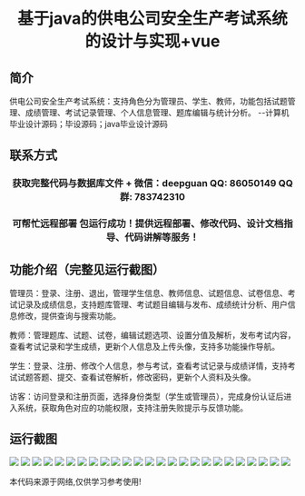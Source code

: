 <p><h1 align="center">基于java的供电公司安全生产考试系统的设计与实现+vue</h1></p>

## 简介
供电公司安全生产考试系统：支持角色分为管理员、学生、教师，功能包括试题管理、成绩管理、考试记录管理、个人信息管理、题库编辑与统计分析。    --计算机毕业设计源码；毕设源码；java毕业设计源码


## 联系方式
<p><h3 align="center">获取完整代码与数据库文件 + 微信：deepguan QQ: 86050149 QQ群: 783742310</h3></p>
<p><h3 align="center">可帮忙远程部署 包运行成功！提供远程部署、修改代码、设计文档指导、代码讲解等服务！</h3></p>

## 功能介绍（完整见运行截图）
管理员：登录、注册、退出，管理学生信息、教师信息、试题信息、试卷信息、考试记录及成绩信息，支持题库管理、考试题目编辑与发布、成绩统计分析、用户信息修改，提供查询与搜索功能。

教师：管理题库、试题、试卷，编辑试题选项、设置分值及解析，发布考试内容，查看考试记录和学生成绩，更新个人信息及上传头像，支持多功能操作导航。

学生：登录、注册、修改个人信息，参与考试，查看考试记录与成绩详情，支持考试试题答题、提交、查看试卷解析，修改密码，更新个人资料及头像。

访客：访问登录和注册页面，选择身份类型（学生或管理员），完成身份认证后进入系统，获取角色对应的功能权限，支持注册失败提示与反馈功能。


## 运行截图
![](https://bs-1329754181.cos.ap-shanghai.myqcloud.com/ssm/PowerCompanySafetyProductionExamSystem/img/001.jpg)
![](https://bs-1329754181.cos.ap-shanghai.myqcloud.com/ssm/PowerCompanySafetyProductionExamSystem/img/002.jpg)
![](https://bs-1329754181.cos.ap-shanghai.myqcloud.com/ssm/PowerCompanySafetyProductionExamSystem/img/003.jpg)
![](https://bs-1329754181.cos.ap-shanghai.myqcloud.com/ssm/PowerCompanySafetyProductionExamSystem/img/004.jpg)
![](https://bs-1329754181.cos.ap-shanghai.myqcloud.com/ssm/PowerCompanySafetyProductionExamSystem/img/005.jpg)
![](https://bs-1329754181.cos.ap-shanghai.myqcloud.com/ssm/PowerCompanySafetyProductionExamSystem/img/006.jpg)
![](https://bs-1329754181.cos.ap-shanghai.myqcloud.com/ssm/PowerCompanySafetyProductionExamSystem/img/007.jpg)
![](https://bs-1329754181.cos.ap-shanghai.myqcloud.com/ssm/PowerCompanySafetyProductionExamSystem/img/008.jpg)
![](https://bs-1329754181.cos.ap-shanghai.myqcloud.com/ssm/PowerCompanySafetyProductionExamSystem/img/009.jpg)
![](https://bs-1329754181.cos.ap-shanghai.myqcloud.com/ssm/PowerCompanySafetyProductionExamSystem/img/010.jpg)
![](https://bs-1329754181.cos.ap-shanghai.myqcloud.com/ssm/PowerCompanySafetyProductionExamSystem/img/011.jpg)
![](https://bs-1329754181.cos.ap-shanghai.myqcloud.com/ssm/PowerCompanySafetyProductionExamSystem/img/012.jpg)
![](https://bs-1329754181.cos.ap-shanghai.myqcloud.com/ssm/PowerCompanySafetyProductionExamSystem/img/013.jpg)
![](https://bs-1329754181.cos.ap-shanghai.myqcloud.com/ssm/PowerCompanySafetyProductionExamSystem/img/014.jpg)
![](https://bs-1329754181.cos.ap-shanghai.myqcloud.com/ssm/PowerCompanySafetyProductionExamSystem/img/015.jpg)
![](https://bs-1329754181.cos.ap-shanghai.myqcloud.com/ssm/PowerCompanySafetyProductionExamSystem/img/016.jpg)
![](https://bs-1329754181.cos.ap-shanghai.myqcloud.com/ssm/PowerCompanySafetyProductionExamSystem/img/017.jpg)
![](https://bs-1329754181.cos.ap-shanghai.myqcloud.com/ssm/PowerCompanySafetyProductionExamSystem/img/018.jpg)
![](https://bs-1329754181.cos.ap-shanghai.myqcloud.com/ssm/PowerCompanySafetyProductionExamSystem/img/019.jpg)
![](https://bs-1329754181.cos.ap-shanghai.myqcloud.com/ssm/PowerCompanySafetyProductionExamSystem/img/020.jpg)
![](https://bs-1329754181.cos.ap-shanghai.myqcloud.com/ssm/PowerCompanySafetyProductionExamSystem/img/021.jpg)
![](https://bs-1329754181.cos.ap-shanghai.myqcloud.com/ssm/PowerCompanySafetyProductionExamSystem/img/022.jpg)
![](https://bs-1329754181.cos.ap-shanghai.myqcloud.com/ssm/PowerCompanySafetyProductionExamSystem/img/023.jpg)
![](https://bs-1329754181.cos.ap-shanghai.myqcloud.com/ssm/PowerCompanySafetyProductionExamSystem/img/024.jpg)
![](https://bs-1329754181.cos.ap-shanghai.myqcloud.com/ssm/PowerCompanySafetyProductionExamSystem/img/025.jpg)

<p>本代码来源于网络,仅供学习参考使用!</p>
